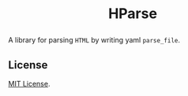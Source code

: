 <h1 align="center">

<strong>HParse</strong>

</h1>

A library for parsing `HTML` by writing yaml `parse_file`.

## License

[MIT License](./LICENSE).
